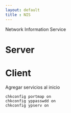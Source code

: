 ```yaml
---
layout: default
title : NIS
---
```

Network Information Service

# Server

# Client

Agregar servicios al inicio

    chkconfig portmap on
    chkconfig yppasswdd on
    chkconfig ypserv on
